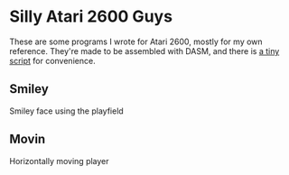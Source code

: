 # Silly Atari 2600 Guys

These are some programs I wrote for Atari 2600, mostly for my own reference.
They're made to be assembled with DASM, and there is [a tiny script](/assemble) for convenience.

## Smiley

Smiley face using the playfield

## Movin

Horizontally moving player

